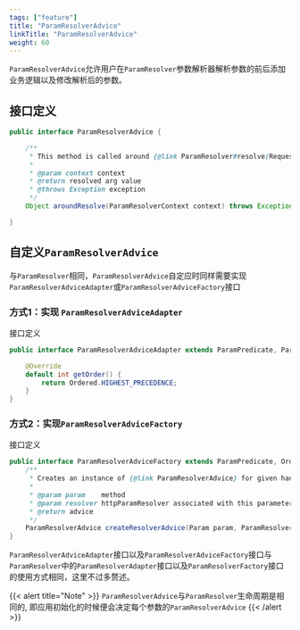 ```yaml
---
tags: ["feature"]
title: "ParamResolverAdvice"
linkTitle: "ParamResolverAdvice"
weight: 60
---
```


`ParamResolverAdvice`允许用户在`ParamResolver`参数解析器解析参数的前后添加业务逻辑以及修改解析后的参数。

## 接口定义

```java
public interface ParamResolverAdvice {

    /**
     * This method is called around {@link ParamResolver#resolve(RequestContext)}.
     *
     * @param context context
     * @return resolved arg value
     * @throws Exception exception
     */
    Object aroundResolve(ParamResolverContext context) throws Exception;

}
```

## 自定义`ParamResolverAdvice`

与`ParamResolver`相同，`ParamResolverAdvice`自定应时同样需要实现`ParamResolverAdviceAdapter`或`ParamResolverAdviceFactory`接口

### 方式1：实现 `ParamResolverAdviceAdapter`

接口定义

```java
public interface ParamResolverAdviceAdapter extends ParamPredicate, ParamResolverAdvice, Ordered {

    @Override
    default int getOrder() {
        return Ordered.HIGHEST_PRECEDENCE;
    }
}
```

### 方式2：实现`ParamResolverAdviceFactory`

接口定义

```java
public interface ParamResolverAdviceFactory extends ParamPredicate, Ordered {
    /**
     * Creates an instance of {@link ParamResolverAdvice} for given handler method.
     *
     * @param param    method
     * @param resolver httpParamResolver associated with this parameter
     * @return advice
     */
    ParamResolverAdvice createResolverAdvice(Param param, ParamResolver resolver);
}
```

`ParamResolverAdviceAdapter`接口以及`ParamResolverAdviceFactory`接口与`ParamResolver`中的`ParamResolverAdapter`接口以及`ParamResolverFactory`接口的使用方式相同，这里不过多赘述。

{{< alert title="Note" >}}
`ParamResolverAdvice`与`ParamResolver`生命周期是相同的, 即应用初始化的时候便会决定每个参数的`ParamResolverAdvice`
{{< /alert >}}
